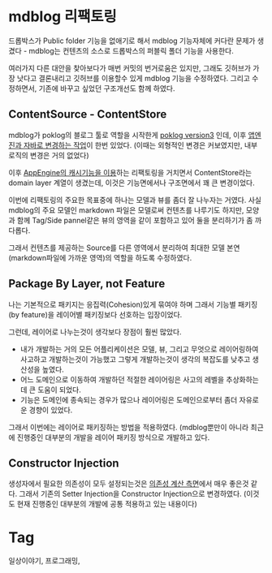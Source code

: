 mdblog 리팩토링
=============

드롭박스가 Public folder 기능을 없애기로 해서 mdblog 기능자체에 커다란 문제가 생겼다 - mdblog는 컨텐츠의 소스로 드롭박스의 퍼블릭 폴더 기능을 사용한다.

여러가지 다른 대안을 찾아보다가 매번 커밋의 번거로움은 있지만, 그래도 깃허브가 가장 낫다고 결론내리고 깃허브를 이용할수 있게 mdblog 기능을 수정하였다. 그리고 수정하면서, 기존에 바꾸고 싶었던 구조개선도 함께 하였다.

## ContentSource - ContentStore

mdblog가 poklog의 블로그 툴로 역할을 시작한게 [poklog version3](201401061342-poklog-version3.md) 인데, 이후 [앱엔진과 자바로 변경하는 작업](201405081114-spring-mvc-와-app-engine.md)이 한번 있었다. (이때는 외형적인 변경은 커보였지만, 내부 로직의 변경은 거의 없었다)

이후 [AppEngine의 캐시기능을 이용](201607111328-poklog-캐시-구현.md)하는 리팩토링을 거치면서 ContentStore라는 domain layer 계열이 생겼는데, 이것은 기능면에서나 구조면에서 꽤 큰 변경이었다.

이번에 리팩토링의 주요한 목표중에 하나는 모델과 뷰를 좀더 잘 나누자는 거였다. 사실 mdblog의 주요 모델인 markdown 파일은 모델로써 컨텐츠를 나루기도 하지만, 모양과 함께 Tag/Side pannel같은 뷰의 영역을 같이 포함하고 있어 둘을 분리하기가 좀 까다롭다.

그래서 컨텐츠를 제공하는 Source를 다른 영역에서 분리하여 최대한 모델 본연(markdown파일에 가까운 영역)의 역할을 하도록 수정하였다.

## Package By Layer, not Feature

나는 기본적으로 패키지는 응집력(Cohesion)있게 묶여야 하며 그래서 기능별 패키징(by feature)을 레이어별 패키징보다 선호하는 입장이었다.

그런데, 레이어로 나누는것이 생각보다 장점이 훨씬 많았다.

 * 내가 개발하는 거의 모든 어플리케이션은 모델, 뷰, 그리고 무엇으로 레이어링하여 사고하고 개발하는것이 가능했고 그렇게 개발하는것이 생각의 복잡도를 낮추고 생산성을 높였다.
 * 어느 도메인으로 이동하여 개발하던 적절한 레이어링은 사고의 레벨을 추상화하는데 큰 도움이 되었다.
 * 기능은 도메인에 종속되는 경우가 많으나 레이어링은 도메인으로부터 좀더 자유로운 경향이 있었다.

그래서 이번에는 레이어로 패키징하는 방법을 적용하였다. (mdblog뿐만이 아니라 최근에 진행중인 대부분의 개발을 레이어 패키징 방식으로 개발하고 있다.

## Constructor Injection

생성자에서 필요한 의존성이 모두 설정되는것은 [의존성 계산 측면](201405151541-의존성은-계산되어져야-한다.md)에서 매우 좋은것 같다. 그래서 기존의 Setter Injection을 Constructor Injection으로 변경하였다. (이것도 현재 진행중인 대부분의 개발에 공통 적용하고 있는 내용이다)

Tag
====
일상이야기, 프로그래밍,